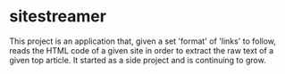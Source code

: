 # sitestreamer
This project is an application that, given a set 'format' of 'links' to follow, reads the HTML code of a given site in order to extract the raw text of a given top article.
It started as a side project and is continuing to grow.
